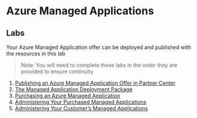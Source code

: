 # Azure Managed Applications 
## Labs
Your Azure Managed Application offer can be deployed and published with the resources in this lab

>Note: You will need to complete these labs in the order they are provided to ensure continuity

1. [Publishing an Azure Managed Application Offer in Partner Center](./lab-1-partner-center/)
2. [The Managed Application Deployment Package](./lab-2-deployment-package/)
3. [Purchasing an Azure Managed Application](./lab-3-purchasing-ama/) 
4. [Administering Your Purchased Managed Applications](./lab-4-administer-my-amas/)
5. [Administering Your Customer’s Managed Applications](./lab-5-administer-customer-amas/)